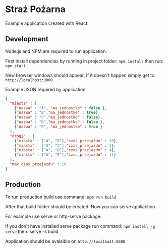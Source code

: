 # Straż Pożarna
Example application created with React.

## Development
Node.js and NPM are required to run application.

First install dependencies by running in project folder:
`npm install`
then run:
`npm start`

New browser windows should appear. If it doesn't happen simply get to `http://localhost:3000`

Example JSON required by application:
```json
{
  "miasta" : [
    {"nazwa" : "A", "ma_jednostke" : false },
    {"nazwa" : "B","ma_jednostke" : true},
    {"nazwa" : "C","ma_jednostke" : false},
    {"nazwa" : "D","ma_jednostke" : false },
    {"nazwa" : "E", "ma_jednostke" : true }
  ],
  "drogi" : [
    {"miasta" : ["A", "B"],"czas_przejazdu" : 20},
    {"miasta" : ["A", "C"],"czas_przejazdu" : 3},
    {"miasta" : ["A", "D"],"czas_przejazdu" : 4},
    {"miasta" : ["A", "E"],"czas_przejazdu" : 11}
  ],
  "max_czas_przejazdu" : 10
}
```

## Production

To run production build use command:
`npm run build`

After that build folder should be created. Now you can serve appliaction.

For example use serve or http-serve package.

If you don't have installed serve package run command:
`npm install -g serve`
then:
serve -s build

Application should be avalaible on `http://localhost:8080`
